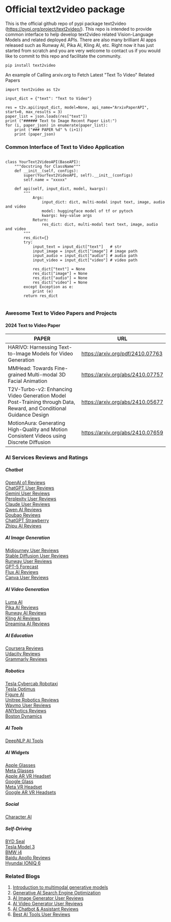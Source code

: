 # Official text2video package

This is the official github repo of pypi package text2video (https://pypi.org/project/text2video/). This repo is intended to provide common interface
to help develop text2video related Vision-Language Models and related deployed APIs. There are also many brilliant AI apps released such as Runway AI, Pika AI, Kling AI, etc.
Right now it has just started from scratch and you are very welcome to contact us if you would like to commit to this repo and facilitate the community. 


```
pip install text2video
```


An example of Calling arxiv.org to Fetch Latest "Text To Video" Related Papers

```
import text2video as t2v

input_dict = {"text": "Text to Video"}

res = t2v.api(input_dict, model=None, api_name="ArxivPaperAPI", start=0, max_results = 3)
paper_list = json.loads(res["text"])
print ("###### Text to Image Recent Paper List:")
for (i, paper_json) in enumerate(paper_list):
    print ("### PAPER %d" % (i+1))
    print (paper_json)

```


### Common Interface of Text to Video Application

```

class YourText2VideoAPI(BaseAPI):
    """docstring for ClassName"""
    def __init__(self, configs):
        super(YourText2VideoAPI, self).__init__(configs)
        self.name = "xxxxx"

    def api(self, input_dict, model, kwargs):
        """
            Args:
                input_dict: dict, multi-modal input text, image, audio and video
                model: huggingface model of tf or pytoch
                kwargs: key-value args
            Return:
                res_dict: dict, multi-modal text text, image, audio and video
        """
        res_dict={}
        try:
            input_text = input_dict["text"]   # str
            input_image = input_dict["image"] # image path
            input_audio = input_dict["audio"] # audio path
            input_video = input_dict["video"] # video path

            res_dict["text"] = None
            res_dict["image"] = None
            res_dict["audio"] = None
            res_dict["video"] = None
        except Exception as e:
            print (e)
        return res_dict


```



### Awesome Text to Video Papers and Projects

#### 2024  Text to Video Paper

|  PAPER  | URL  |
|  ----  | ----  |
| HARIVO: Harnessing Text-to-Image Models for Video Generation | https://arxiv.org/pdf/2410.07763 |
| MMHead: Towards Fine-grained Multi-modal 3D Facial Animation | https://arxiv.org/abs/2410.07757 |
| T2V-Turbo-v2: Enhancing Video Generation Model Post-Training through Data, Reward, and Conditional Guidance Design | https://arxiv.org/abs/2410.05677 |
| MotionAura: Generating High-Quality and Motion Consistent Videos using Discrete Diffusion | https://arxiv.org/abs/2410.07659 |



### AI Services Reviews and Ratings <br>
##### Chatbot
[OpenAI o1 Reviews](http://www.deepnlp.org/store/pub/pub-openai-o1) <br>
[ChatGPT User Reviews](http://www.deepnlp.org/store/pub/pub-chatgpt-openai) <br>
[Gemini User Reviews](http://www.deepnlp.org/store/pub/pub-gemini-google) <br>
[Perplexity User Reviews](http://www.deepnlp.org/store/pub/pub-perplexity) <br>
[Claude User Reviews](http://www.deepnlp.org/store/pub/pub-claude-anthropic) <br>
[Qwen AI Reviews](http://www.deepnlp.org/store/pub/pub-qwen-alibaba) <br>
[Doubao Reviews](http://www.deepnlp.org/store/pub/pub-doubao-douyin) <br>
[ChatGPT Strawberry](http://www.deepnlp.org/store/pub/pub-chatgpt-strawberry) <br>
[Zhipu AI Reviews](http://www.deepnlp.org/store/pub/pub-zhipu-ai) <br>
##### AI Image Generation
[Midjourney User Reviews](http://www.deepnlp.org/store/pub/pub-midjourney) <br>
[Stable Diffusion User Reviews](http://www.deepnlp.org/store/pub/pub-stable-diffusion) <br>
[Runway User Reviews](http://www.deepnlp.org/store/pub/pub-runway) <br>
[GPT-5 Forecast](http://www.deepnlp.org/store/pub/pub-gpt-5) <br>
[Flux AI Reviews](http://www.deepnlp.org/store/pub/pub-flux-1-black-forest-lab) <br>
[Canva User Reviews](http://www.deepnlp.org/store/pub/pub-canva) <br>
##### AI Video Generation
[Luma AI](http://www.deepnlp.org/store/pub/pub-luma-ai) <br>
[Pika AI Reviews](http://www.deepnlp.org/store/pub/pub-pika) <br>
[Runway AI Reviews](http://www.deepnlp.org/store/pub/pub-runway) <br>
[Kling AI Reviews](http://www.deepnlp.org/store/pub/pub-kling-kwai) <br>
[Dreamina AI Reviews](http://www.deepnlp.org/store/pub/pub-dreamina-douyin) <br>
##### AI Education
[Coursera Reviews](http://www.deepnlp.org/store/pub/pub-coursera) <br>
[Udacity Reviews](http://www.deepnlp.org/store/pub/pub-udacity) <br>
[Grammarly Reviews](http://www.deepnlp.org/store/pub/pub-grammarly) <br>
##### Robotics
[Tesla Cybercab Robotaxi](http://www.deepnlp.org/store/pub/pub-tesla-cybercab) <br>
[Tesla Optimus](http://www.deepnlp.org/store/pub/pub-tesla-optimus) <br>
[Figure AI](http://www.deepnlp.org/store/pub/pub-figure-ai) <br>
[Unitree Robotics Reviews](http://www.deepnlp.org/store/pub/pub-unitree-robotics) <br>
[Waymo User Reviews](http://www.deepnlp.org/store/pub/pub-waymo-google) <br>
[ANYbotics Reviews](http://www.deepnlp.org/store/pub/pub-anybotics) <br>
[Boston Dynamics](http://www.deepnlp.org/store/pub/pub-boston-dynamic) <br>
##### AI Tools
[DeepNLP AI Tools](http://www.deepnlp.org/store/pub/pub-deepnlp-ai) <br>
##### AI Widgets
[Apple Glasses](http://www.deepnlp.org/store/pub/pub-apple-glasses) <br>
[Meta Glasses](http://www.deepnlp.org/store/pub/pub-meta-glasses) <br>
[Apple AR VR Headset](http://www.deepnlp.org/store/pub/pub-apple-ar-vr-headset) <br>
[Google Glass](http://www.deepnlp.org/store/pub/pub-google-glass) <br>
[Meta VR Headset](http://www.deepnlp.org/store/pub/pub-meta-vr-headset) <br>
[Google AR VR Headsets](http://www.deepnlp.org/store/pub/pub-google-ar-vr-headset) <br>
##### Social
[Character AI](http://www.deepnlp.org/store/pub/pub-character-ai) <br>
##### Self-Driving
[BYD Seal](http://www.deepnlp.org/store/pub/pub-byd-seal) <br>
[Tesla Model 3](http://www.deepnlp.org/store/pub/pub-tesla-model-3) <br>
[BMW i4](http://www.deepnlp.org/store/pub/pub-bmw-i4) <br>
[Baidu Apollo Reviews](http://www.deepnlp.org/store/pub/pub-baidu-apollo) <br>
[Hyundai IONIQ 6](http://www.deepnlp.org/store/pub/pub-hyundai-ioniq-6) <br>


### Related Blogs <br>
1. [Introduction to multimodal generative models](http://www.deepnlp.org/blog/introduction-to-multimodal-generative-models) <br>
2. [Generative AI Search Engine Optimization](http://www.deepnlp.org/blog/generative-ai-search-engine-optimization-how-to-improve-your-content) <br>
3. [AI Image Generator User Reviews](http://www.deepnlp.org/store/image-generator) <br>
4. [AI Video Generator User Reviews](http://www.deepnlp.org/store/video-generator) <br>
5. [AI Chatbot & Assistant Reviews](http://www.deepnlp.org/store/chatbot-assistant) <br>
6. [Best AI Tools User Reviews](http://www.deepnlp.org/store/pub/) <br>

